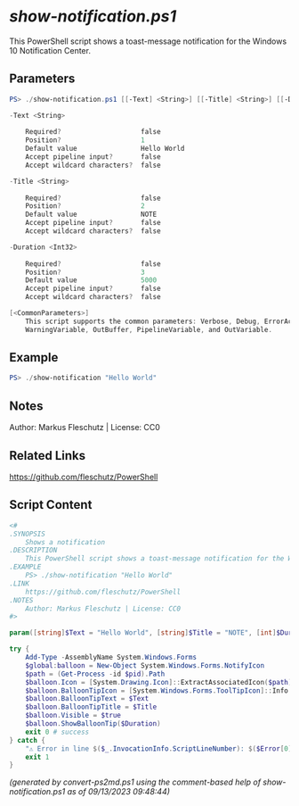 *show-notification.ps1*
================

This PowerShell script shows a toast-message notification for the Windows 10 Notification Center.

Parameters
----------
```powershell
PS> ./show-notification.ps1 [[-Text] <String>] [[-Title] <String>] [[-Duration] <Int32>] [<CommonParameters>]

-Text <String>
    
    Required?                    false
    Position?                    1
    Default value                Hello World
    Accept pipeline input?       false
    Accept wildcard characters?  false

-Title <String>
    
    Required?                    false
    Position?                    2
    Default value                NOTE
    Accept pipeline input?       false
    Accept wildcard characters?  false

-Duration <Int32>
    
    Required?                    false
    Position?                    3
    Default value                5000
    Accept pipeline input?       false
    Accept wildcard characters?  false

[<CommonParameters>]
    This script supports the common parameters: Verbose, Debug, ErrorAction, ErrorVariable, WarningAction, 
    WarningVariable, OutBuffer, PipelineVariable, and OutVariable.
```

Example
-------
```powershell
PS> ./show-notification "Hello World"

```

Notes
-----
Author: Markus Fleschutz | License: CC0

Related Links
-------------
https://github.com/fleschutz/PowerShell

Script Content
--------------
```powershell
<#
.SYNOPSIS
	Shows a notification
.DESCRIPTION
	This PowerShell script shows a toast-message notification for the Windows 10 Notification Center.
.EXAMPLE
	PS> ./show-notification "Hello World"
.LINK
	https://github.com/fleschutz/PowerShell
.NOTES
	Author: Markus Fleschutz | License: CC0
#>

param([string]$Text = "Hello World", [string]$Title = "NOTE", [int]$Duration = 5000)

try {
	Add-Type -AssemblyName System.Windows.Forms 
	$global:balloon = New-Object System.Windows.Forms.NotifyIcon
	$path = (Get-Process -id $pid).Path
	$balloon.Icon = [System.Drawing.Icon]::ExtractAssociatedIcon($path) 
	$balloon.BalloonTipIcon = [System.Windows.Forms.ToolTipIcon]::Info
	$balloon.BalloonTipText = $Text
	$balloon.BalloonTipTitle = $Title 
	$balloon.Visible = $true 
	$balloon.ShowBalloonTip($Duration)
	exit 0 # success
} catch {
	"⚠️ Error in line $($_.InvocationInfo.ScriptLineNumber): $($Error[0])"
	exit 1
}
```

*(generated by convert-ps2md.ps1 using the comment-based help of show-notification.ps1 as of 09/13/2023 09:48:44)*
